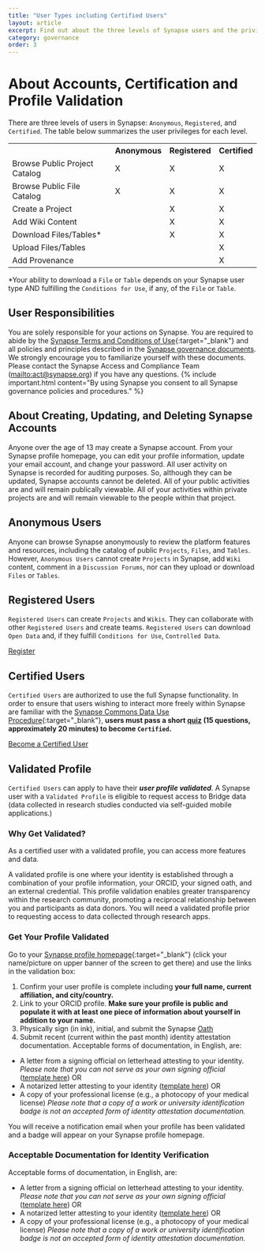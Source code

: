 ```yaml
---
title: "User Types including Certified Users"
layout: article
excerpt: Find out about the three levels of Synapse users and the privileges and responsibilities associated with each level 
category: governance
order: 3
---
```


<a name="synapse-user-credentials"></a>

# About Accounts, Certification and Profile Validation

There are three levels of users in Synapse: `Anonymous`, `Registered`, and `Certified`.
The table below summarizes the user privileges for each level.  

<table class="markdown-table border text-align-center">
<tr><th></th><th>  Anonymous  </th><th> Registered  </th><th> Certified</th></tr>
<tr><td>Browse Public Project Catalog  </td><td>  X </td><td>  X  </td><td> X </td></tr>
<tr><td>Browse Public File Catalog  </td><td>  X </td><td>  X  </td><td> X</td></tr>
<tr><td>Create a Project  </td><td>    </td><td>  X  </td><td> X</td></tr>
<tr><td>Add Wiki Content  </td><td>    </td><td>  X  </td><td> X</td></tr>
<tr><td>Download Files/Tables* </td><td>    </td><td>  X  </td><td> X</td></tr>
<tr><td>Upload Files/Tables </td><td>    </td><td>    </td><td> X</td></tr>
<tr><td>Add Provenance </td><td>    </td><td>     </td><td> X</td></tr>
</table>


*Your ability to download a `File` or `Table` depends on your Synapse user type AND fulfilling the `Conditions for Use`, if any, of the `File` or `Table`.  

## User Responsibilities
You are solely responsible for your actions on Synapse. You are required to abide by the [Synapse Terms and Conditions of Use]( https://s3.amazonaws.com/static.synapse.org/governance/SageBionetworksSynapseTermsandConditionsofUse.pdf?v=4){:target="_blank"} and all policies and principles described in the [Synapse governance documents]({{site.url}}/articles/governance.html). We strongly encourage you to familiarize yourself with these documents. Please contact the Synapse Access and Compliance Team (<mailto:act@synapse.org>) if you have any questions.
{% include important.html content="By using Synapse you consent to all Synapse governance policies and procedures." %}

## About Creating, Updating, and Deleting Synapse Accounts
Anyone over the age of 13 may create a Synapse account. From your Synapse profile homepage, you can edit your profile information, update your email account, and change your password.
All user activity on Synapse is recorded for auditing purposes. So, although they can be updated, Synapse accounts cannot be deleted. All of your public activities are and will remain publically viewable. All of your activities within private projects are and will remain viewable to the people within that project.

<a name="anonymous-users"></a>

## Anonymous Users
Anyone can browse Synapse anonymously to review the platform features and resources, including the catalog of public `Projects`, `Files`, and `Tables`. However, `Anonymous Users` cannot create `Projects` in Synapse, add `Wiki` content, comment in a `Discussion Forums`, nor can they upload or download `Files` or `Tables`.

## Registered Users
`Registered Users` can create `Projects` and `Wikis`. They can collaborate with other `Registered Users` and create teams. `Registered Users` can download `Open Data` and, if they fulfill `Conditions for Use`,  `Controlled Data`.

<a href="https://www.synapse.org/register" class="btn btn-primary">Register</a>

## Certified Users
`Certified Users` are authorized to use the full Synapse functionality. In order to ensure that users wishing to interact more freely within Synapse are familiar with the [Synapse Commons Data Use Procedure](https://s3.amazonaws.com/static.synapse.org/governance/SynapseCommonsDataUseProcedure.pdf?v=4){:target="_blank"}, **users must pass a short [quiz](https://www.synapse.org/#!Quiz:Certification) (15 questions, approximately 20 minutes) to become `Certified`.**

<a href="https://www.synapse.org/#!Quiz:" class="btn btn-primary">Become a Certified User</a>


## Validated Profile
`Certified Users` can apply to have their _**user profile validated**_.  A Synapse user with a `Validated Profile` is eligible to request access to Bridge data (data collected in research studies conducted via self-guided mobile applications.)

### Why Get Validated?
As a certified user with a validated profile, you can access more features and data.

A validated profile is one where your identity is established through a combination of your profile information, your ORCID, your signed oath, and an external credential. This profile validation enables greater transparency within the research community, promoting a reciprocal relationship between you and participants as data donors. You will need a validated profile prior to requesting access to data collected through research apps.

### Get Your Profile Validated  
Go to your [Synapse profile homepage](https://www.synapse.org/#!Profile:v){:target="_blank"} (click your name/picture on upper banner of the screen to get there) and use the links in the validation box:
1. Confirm your user profile is complete including **your full name, current affiliation, and city/country.**
1. Link to your ORCID profile. **Make sure your profile is public and populate it with at least one piece of information about yourself in addition to your name.**
1. Physically sign (in ink), initial, and submit the Synapse [Oath](/assets/other/oath.html)
1. Submit recent (current within the past month) identity attestation documentation. Acceptable forms of documentation, in English, are:
* A letter from a signing official on letterhead attesting to your identity. _Please note that you can not serve as your own signing official_ ([template here]({{site.url}}/assets/other/signing_official_template.html)) OR
* A notarized letter attesting to your identity ([template here]({{site.url}}/assets/other/notarized_letter_template.html)) OR
* A copy of your professional license (e.g., a photocopy of your medical license)
_Please note that a copy of a work or university identification badge is not an accepted form of identity attestation documentation._

You will receive a notification email when your profile has been validated and a badge will appear on your Synapse profile homepage.

### Acceptable Documentation for Identity Verification

Acceptable forms of documentation, in English, are:
* A letter from a signing official on letterhead attesting to your identity. _Please note that you can not serve as your own signing official_ ([template here]({{site.url}}/assets/other/signing_official_template.html)) OR
* A notarized letter attesting to your identity ([template here]({{site.url}}/assets/other/notarized_letter_template.html)) OR
* A copy of your professional license (e.g., a photocopy of your medical license)
_Please note that a copy of a work or university identification badge is not an accepted form of identity attestation documentation._
